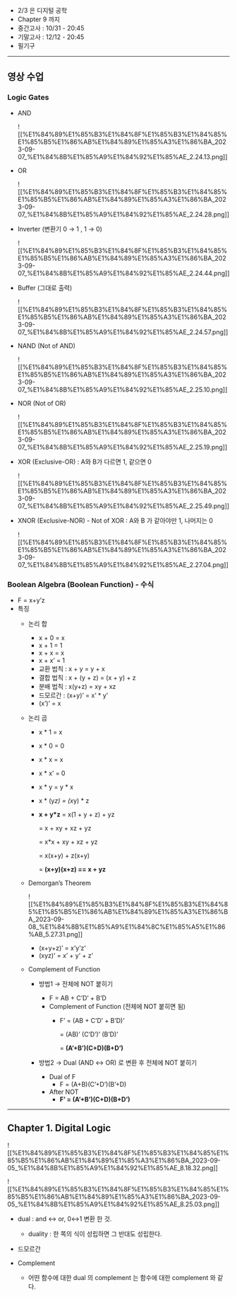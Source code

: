   

- 2/3 은 디지털 공학
- Chapter 9 까지
- 중간고사 : 10/31 - 20:45
- 기말고사 : 12/12 - 20:45
- 필기구

  

---

## 영상 수업

### Logic Gates

- AND
    
    ![[%E1%84%89%E1%85%B3%E1%84%8F%E1%85%B3%E1%84%85%E1%85%B5%E1%86%AB%E1%84%89%E1%85%A3%E1%86%BA_2023-09-07_%E1%84%8B%E1%85%A9%E1%84%92%E1%85%AE_2.24.13.png]]
    
      
    
- OR
    
    ![[%E1%84%89%E1%85%B3%E1%84%8F%E1%85%B3%E1%84%85%E1%85%B5%E1%86%AB%E1%84%89%E1%85%A3%E1%86%BA_2023-09-07_%E1%84%8B%E1%85%A9%E1%84%92%E1%85%AE_2.24.28.png]]
    
      
    
- Inverter (변환기 0 → 1 , 1 → 0)
    
    ![[%E1%84%89%E1%85%B3%E1%84%8F%E1%85%B3%E1%84%85%E1%85%B5%E1%86%AB%E1%84%89%E1%85%A3%E1%86%BA_2023-09-07_%E1%84%8B%E1%85%A9%E1%84%92%E1%85%AE_2.24.44.png]]
    
      
    
- Buffer (그대로 출력)
    
    ![[%E1%84%89%E1%85%B3%E1%84%8F%E1%85%B3%E1%84%85%E1%85%B5%E1%86%AB%E1%84%89%E1%85%A3%E1%86%BA_2023-09-07_%E1%84%8B%E1%85%A9%E1%84%92%E1%85%AE_2.24.57.png]]
    
      
    
- NAND (Not of AND)
    
    ![[%E1%84%89%E1%85%B3%E1%84%8F%E1%85%B3%E1%84%85%E1%85%B5%E1%86%AB%E1%84%89%E1%85%A3%E1%86%BA_2023-09-07_%E1%84%8B%E1%85%A9%E1%84%92%E1%85%AE_2.25.10.png]]
    
      
    
- NOR (Not of OR)
    
    ![[%E1%84%89%E1%85%B3%E1%84%8F%E1%85%B3%E1%84%85%E1%85%B5%E1%86%AB%E1%84%89%E1%85%A3%E1%86%BA_2023-09-07_%E1%84%8B%E1%85%A9%E1%84%92%E1%85%AE_2.25.19.png]]
    

  

- XOR (Exclusive-OR) : A와 B가 다르면 1, 같으면 0
    
    ![[%E1%84%89%E1%85%B3%E1%84%8F%E1%85%B3%E1%84%85%E1%85%B5%E1%86%AB%E1%84%89%E1%85%A3%E1%86%BA_2023-09-07_%E1%84%8B%E1%85%A9%E1%84%92%E1%85%AE_2.25.49.png]]
    

  

- XNOR (Exclusive-NOR) - Not of XOR : A와 B 가 같아야만 1, 나머지는 0
    
    ![[%E1%84%89%E1%85%B3%E1%84%8F%E1%85%B3%E1%84%85%E1%85%B5%E1%86%AB%E1%84%89%E1%85%A3%E1%86%BA_2023-09-07_%E1%84%8B%E1%85%A9%E1%84%92%E1%85%AE_2.27.04.png]]
    

  

### Boolean Algebra (Boolean Function) - 수식

- F = x+y’z
- 특징
    - 논리 합
        - x + 0 = x
        - x + 1 = 1
        - x + x = x
        - x + x’ = 1
        - 교환 법칙 : x + y = y + x
        - 결합 법칙 : x + (y + z) = (x + y) + z
        - 분배 법칙 : x(y+z) = xy + xz
        - 드모르간 : (x+y)’ = x’ * y’
        - (x’)’ = x
    - 논리 곱
        - x * 1 = x
        - x * 0 = 0
        - x * x = x
        - x * x’ = 0
        - x * y = y * x
        - x * (y*z) = (x*y) * z
        - **x + y*z** = x(1 + y + z) + yz
            
            = x + xy + xz + yz
            
            = x*x + xy + xz + yz
            
            = x(x+y) + z(x+y)
            
            = **(x+y)(x+z) == x + yz**
            
    
      
    
    - Demorgan’s Theorem
        
        ![[%E1%84%89%E1%85%B3%E1%84%8F%E1%85%B3%E1%84%85%E1%85%B5%E1%86%AB%E1%84%89%E1%85%A3%E1%86%BA_2023-09-08_%E1%84%8B%E1%85%A9%E1%84%8C%E1%85%A5%E1%86%AB_5.27.31.png]]
        
        - (x+y+z)’ = x’y’z’
        - (xyz)’ = x’ + y’ + z’
        
          
        
    - Complement of Function
        - 방법1 → 전체에 NOT 붙히기
            - F = AB + C’D’ + B’D
            - Complement of Function (전체에 NOT 붙히면 됨)
                - F’ = (AB + C’D’ + B’D)’
                    
                    = (AB)’ (C’D’)’ (B’D)’
                    
                    = **(A’+B’)(C+D)(B+D’)**
                    
                      
                    
        - 방법2 → Dual (AND ↔ OR) 로 변환 후 전체에 NOT 붙히기
            - Dual of F
                - F = (A+B)(C’+D’)(B’+D)
            - After NOT
                - **F’ = (A’+B’)(C+D)(B+D’)**

  

  

  

---

## Chapter 1. Digital Logic

![[%E1%84%89%E1%85%B3%E1%84%8F%E1%85%B3%E1%84%85%E1%85%B5%E1%86%AB%E1%84%89%E1%85%A3%E1%86%BA_2023-09-05_%E1%84%8B%E1%85%A9%E1%84%92%E1%85%AE_8.18.32.png]]

  

  

![[%E1%84%89%E1%85%B3%E1%84%8F%E1%85%B3%E1%84%85%E1%85%B5%E1%86%AB%E1%84%89%E1%85%A3%E1%86%BA_2023-09-05_%E1%84%8B%E1%85%A9%E1%84%92%E1%85%AE_8.25.03.png]]

- dual : and ↔ or, 0↔1 변환 한 것.
    
    - duality : 한 쪽의 식이 성립하면 그 반대도 성립한다.
    
      
    
- 드모르간

  

- Complement
    - 어떤 함수에 대한 dual 의 complement 는 함수에 대한 complement 와 같다.